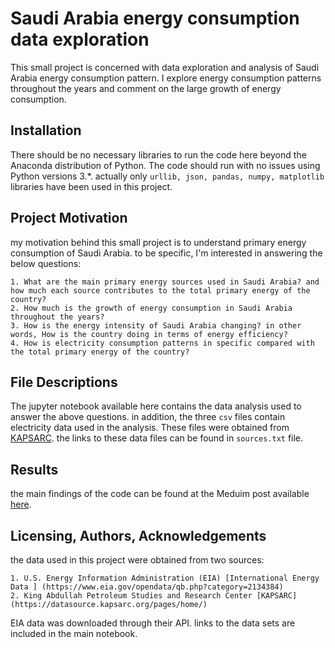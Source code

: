 # Saudi Arabia energy consumption data exploration

This small project is concerned with data exploration and analysis of Saudi Arabia energy consumption pattern. I explore energy consumption patterns throughout the years and comment on the large growth of energy consumption. 

## Installation

There should be no necessary libraries to run the code here beyond the Anaconda distribution of Python. The code should run with no issues using Python versions 3.*.
actually only ```urllib, json, pandas, numpy, matplotlib``` libraries have been used in this project.

## Project Motivation

my motivation behind this small project is to understand primary energy consumption of Saudi Arabia. to be specific, I'm interested in answering the below questions: 

	1. What are the main primary energy sources used in Saudi Arabia? and how much each source contributes to the total primary energy of the country?
	2. How much is the growth of energy consumption in Saudi Arabia throughout the years?
	3. How is the energy intensity of Saudi Arabia changing? in other words, How is the country doing in terms of energy efficiency?
	4. How is electricity consumption patterns in specific compared with the total primary energy of the country?

## File Descriptions

The jupyter notebook available here contains the data analysis used to answer the above questions.  in addition, the three ```csv``` files contain electricity data used in the analysis. These files were obtained from  [KAPSARC](https://datasource.kapsarc.org/pages/home/).  the links to these data files can be found in ```sources.txt``` file.
	
## Results

the main findings of the code can be found at the Meduim post available [here](https://medium.com).

## Licensing, Authors, Acknowledgements

the data used in this project were obtained from two sources: 

	1. U.S. Energy Information Administration (EIA) [International Energy Data ] (https://www.eia.gov/opendata/qb.php?category=2134384)
	2. King Abdullah Petroleum Studies and Research Center [KAPSARC](https://datasource.kapsarc.org/pages/home/)

EIA data was downloaded through their API. links to the data sets are included in the main notebook. 